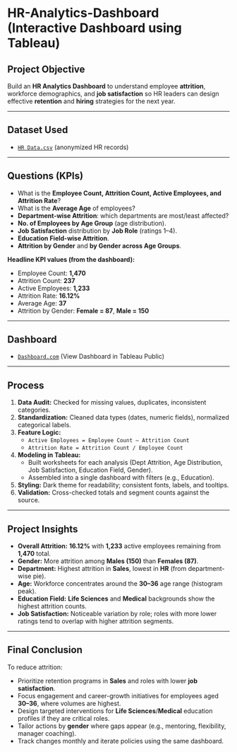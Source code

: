 # HR-Analytics-Dashboard (Interactive Dashboard using Tableau)

## Project Objective
Build an **HR Analytics Dashboard** to understand employee **attrition**, workforce demographics, and **job satisfaction** so HR leaders can design effective **retention** and **hiring** strategies for the next year.

---

## Dataset Used
- [`HR Data.csv`](https://github.com/Apkaur102/Hr-Analytics-Dashboard/blob/main/HR%20Data.xlsx%20-%20HR%20data.csv) (anonymized HR records)  


---

## Questions (KPIs)
- What is the **Employee Count, Attrition Count, Active Employees, and Attrition Rate**?
- What is the **Average Age** of employees?
- **Department-wise Attrition**: which departments are most/least affected?
- **No. of Employees by Age Group** (age distribution).
- **Job Satisfaction** distribution by **Job Role** (ratings 1–4).
- **Education Field-wise Attrition**.
- **Attrition by Gender** and **by Gender across Age Groups**.

**Headline KPI values (from the dashboard):**
- Employee Count: **1,470**
- Attrition Count: **237**
- Active Employees: **1,233**
- Attrition Rate: **16.12%**
- Average Age: **37**
- Attrition by Gender: **Female = 87**, **Male = 150**

---

## Dashboard
- [`Dashboard.com`](https://public.tableau.com/shared/C8QG8G3ZH?:display_count=n&:origin=viz_share_link) (View Dashboard in Tableau Public)  



---

## Process
1. **Data Audit:** Checked for missing values, duplicates, inconsistent categories.
2. **Standardization:** Cleaned data types (dates, numeric fields), normalized categorical labels.
3. **Feature Logic:**
   - `Active Employees = Employee Count – Attrition Count`
   - `Attrition Rate = Attrition Count / Employee Count`
4. **Modeling in Tableau:**
   - Built worksheets for each analysis (Dept Attrition, Age Distribution, Job Satisfaction, Education Field, Gender).
   - Assembled into a single dashboard with filters (e.g., Education).
5. **Styling:** Dark theme for readability; consistent fonts, labels, and tooltips.
6. **Validation:** Cross-checked totals and segment counts against the source.

---

## Project Insights
- **Overall Attrition:** **16.12%** with **1,233** active employees remaining from **1,470** total.
- **Gender:** More attrition among **Males (150)** than **Females (87)**.
- **Department:** Highest attrition in **Sales**, lowest in **HR** (from department-wise pie).
- **Age:** Workforce concentrates around the **30–36** age range (histogram peak).
- **Education Field:** **Life Sciences** and **Medical** backgrounds show the highest attrition counts.
- **Job Satisfaction:** Noticeable variation by role; roles with more lower ratings tend to overlap with higher attrition segments.

---

## Final Conclusion
To reduce attrition:
- Prioritize retention programs in **Sales** and roles with lower **job satisfaction**.
- Focus engagement and career-growth initiatives for employees aged **30–36**, where volumes are highest.
- Design targeted interventions for **Life Sciences**/**Medical** education profiles if they are critical roles.
- Tailor actions by **gender** where gaps appear (e.g., mentoring, flexibility, manager coaching).
- Track changes monthly and iterate policies using the same dashboard.





